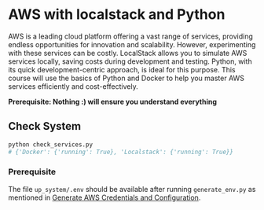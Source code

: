 # AWS with localstack and Python

AWS is a leading cloud platform offering a vast range of services, providing endless opportunities for innovation and scalability. However, experimenting with these services can be costly. LocalStack allows you to simulate AWS services locally, saving costs during development and testing. Python, with its quick development-centric approach, is ideal for this purpose. This course will use the basics of Python and Docker to help you master AWS services efficiently and cost-effectively.

**Prerequisite: Nothing :) will ensure you understand everything**
## Check System
```bash 
python check_services.py 
# {'Docker': {'running': True}, 'Localstack': {'running': True}}
```
### Prerequisite

The file `up_system/.env` should be available after running `generate_env.py` as mentioned in [Generate AWS Credentials and Configuration](up_system/README.md#generate-aws-credentials-and-configuration).

## 


